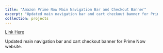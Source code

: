 ```yaml
---
title: "Amazon Prime Now Main Navigation Bar and Checkout Banner"
excerpt: "Updated main navigation bar and cart checkout banner for Prime Now website."
collection: projects
---
```


[Link Here](https://primenow.amazon.com/)

Updated main navigation bar and cart checkout banner for Prime Now website.
